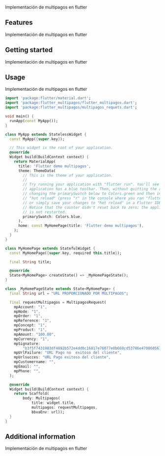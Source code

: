<!--
This README describes the package. If you publish this package to pub.dev,
this README's contents appear on the landing page for your package.

For information about how to write a good package README, see the guide for
[writing package pages](https://dart.dev/guides/libraries/writing-package-pages).

For general information about developing packages, see the Dart guide for
[creating packages](https://dart.dev/guides/libraries/create-library-packages)
and the Flutter guide for
[developing packages and plugins](https://flutter.dev/developing-packages).
-->

Implementación de multipagos en flutter

## Features

Implementación de multipagos en flutter

## Getting started

Implementación de multipagos en flutter

## Usage

Implementación de multipagos en flutter

```dart
import 'package:flutter/material.dart';
import 'package:flutter_multipagos/flutter_multipagos.dart';
import 'package:flutter_multipagos/multipagos_requets.dart';

void main() {
  runApp(const MyApp());
}

class MyApp extends StatelessWidget {
  const MyApp({super.key});

  // This widget is the root of your application.
  @override
  Widget build(BuildContext context) {
    return MaterialApp(
      title: 'Flutter demo multipagos',
      theme: ThemeData(
        // This is the theme of your application.
        //
        // Try running your application with "flutter run". You'll see the
        // application has a blue toolbar. Then, without quitting the app, try
        // changing the primarySwatch below to Colors.green and then invoke
        // "hot reload" (press "r" in the console where you ran "flutter run",
        // or simply save your changes to "hot reload" in a Flutter IDE).
        // Notice that the counter didn't reset back to zero; the application
        // is not restarted.
        primarySwatch: Colors.blue,
      ),
      home: const MyHomePage(title: 'Flutter demo multipagos'),
    );
  }
}

class MyHomePage extends StatefulWidget {
  const MyHomePage({super.key, required this.title});

  final String title;

  @override
  State<MyHomePage> createState() => _MyHomePageState();
}

class _MyHomePageState extends State<MyHomePage> {
  final String url = "URL PROPORCIONADO POR MULTIPAGOS";

  final requestMultipagos = MultipagosRequest(
    mpAccount: "1",
    mpNode: "1",
    mpOrder: "1",
    mpReference: "1",
    mpConcept: "1",
    mpProduct: "1",
    mpAmount: "100.00",
    mpCurrency: "1",
    mpSignature:
        "b3f5f7431983df4892b572e4dd0c16817e76077e0b668cd53786e470860567f8",
    mpUrlFailure: "URL Pago no  exitoso del cliente",
    mpUrlsucces: "URL Pago exitoso del cliente",
    mpCustomername: "",
    mpEmail: "",
    mpPhone: "",
  );

  @override
  Widget build(BuildContext context) {
    return Scaffold(
        body: Multipagos(
            title: widget.title,
            multipagos: requestMultipagos,
            bbvaEnv: url));
  }
}

```

## Additional information

Implementación de multipagos en flutter
